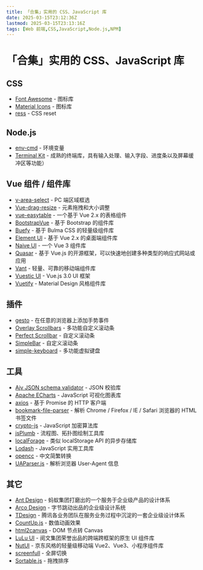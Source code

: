 ```yaml
---
title: 「合集」实用的 CSS、JavaScript 库
date: 2025-03-15T23:12:36Z
lastmod: 2025-03-15T23:13:16Z
tags: [Web 前端,CSS,JavaScript,Node.js,NPM]
---
```


# 「合集」实用的 CSS、JavaScript 库

## CSS

- [Font Awesome](https://www.npmjs.com/package/font-awesome) - 图标库
- [Material Icons](https://www.npmjs.com/package/material-icons) - 图标库
- [ress](https://www.npmjs.com/package/ress) - CSS reset

## Node.js

- [env-cmd](https://www.npmjs.com/package/env-cmd) - 环境变量
- [Terminal Kit](https://www.npmjs.com/package/terminal-kit) - 成熟的终端库，具有输入处理、输入字段、进度条以及屏幕缓冲区等功能）

## Vue 组件 / 组件库

- [v-area-select](https://www.npmjs.com/package/v-area-select) - PC 端区域框选
- [Vue-drag-resize](https://www.npmjs.com/package/vue-drag-resize) - 元素拖拽和大小调整
- [vue-easytable](https://happy-coding-clans.github.io/vue-easytable/) - 一个基于 Vue 2.x 的表格组件
- [BootstrapVue](https://bootstrap-vue.org/) - 基于 Bootstrap 的组件库
- [Buefy](https://buefy.org/) - 基于 Bulma CSS 的轻量级组件库
- [Element UI](https://element.eleme.cn/) - 基于 Vue 2.x 的桌面端组件库
- [Naive UI](https://www.naiveui.com/) - 一个 Vue 3 组件库
- [Quasar](https://quasar.dev/) - 基于 Vue.js 的开源框架，可以快速地创建多种类型的响应式网站或应用
- [Vant](https://vant-contrib.gitee.io/vant/) - 轻量、可靠的移动端组件库
- [Vuestic UI](https://vuestic.dev/) - Vue.js 3.0 UI 框架
- [Vuetify](https://vuetifyjs.com/zh-Hans/) - Material Design 风格组件库

## 插件

- [gesto](https://www.npmjs.com/package/gesto) - 在任意的浏览器上添加手势事件
- [Overlay Scrollbars](https://kingsora.github.io/OverlayScrollbars/) - 多功能自定义滚动条
- [Perfect Scrollbar](https://perfectscrollbar.com/) - 自定义滚动条
- [SimpleBar](https://www.npmjs.com/package/simplebar) - 自定义滚动条
- [simple-keyboard](https://www.npmjs.com/package/simple-keyboard) - 多功能虚拟键盘

## 工具

- [Ajv JSON schema validator](https://www.npmjs.com/package/ajv) - JSON 校验库
- [Apache ECharts](https://echarts.apache.org/) - JavaScript 可视化图表库
- [axios](https://www.npmjs.com/package/axios) - 基于 Promise 的 HTTP 客户端
- [bookmark-file-parser](https://www.npmjs.com/package/bookmark-file-parser) - 解析 Chrome / Firefox / IE / Safari 浏览器的 HTML 书签文件
- [crypto-js](https://www.npmjs.com/package/crypto-js) - JavaScript 加密算法库
- [jsPlumb](https://www.npmjs.com/package/jsplumb) - 流程图、拓扑图绘制工具库
- [localForage](https://localforage.github.io/localForage/) - 类似 localStorage API 的异步存储库
- [Lodash](https://www.npmjs.com/package/lodash) - JavaScript 实用工具库
- [opencc](https://www.npmjs.com/package/opencc) - 中文简繁转换
- [UAParser.js](https://www.npmjs.com/package/ua-parser-js) - 解析浏览器 User-Agent 信息

## 其它

- [Ant Design](https://ant.design/) - 蚂蚁集团打磨出的一个服务于企业级产品的设计体系
- [Arco Design](https://arco.design/) - 字节跳动出品的企业级设计系统
- [TDesign](https://tdesign.tencent.com/) - 腾讯各业务团队在服务业务过程中沉淀的一套企业级设计体系
- [CountUp.js](https://www.npmjs.com/package/countup.js) - 数值动画效果
- [html2canvas](https://www.npmjs.com/package/html2canvas) - DOM 节点转 Canvas
- [LuLu UI](https://github.com/yued-fe/lulu) - 阅文集团荣誉出品的跨端跨框架的原生 UI 组件库
- [NutUI](https://nutui.jd.com/) - 京东风格的轻量级移动端 Vue2、Vue3、小程序组件库
- [screenfull](https://www.npmjs.com/package/screenfull) - 全屏切换
- [Sortable.js](https://github.com/SortableJS/Sortable) - 拖拽排序

‍
